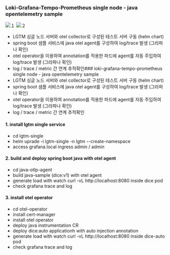 ### Loki-Grafana-Tempo-Prometheus single node - java opentelemetry sample

![１](./pictures/tempo-span-linｋ。ｐｎｇ)
![２](./pictures/tempo-ｌｏｋｉ－ｔｒａｃｅ。ｐｎｇ)

- LGTM 싱글 노드 서버와 otel collector로 구성된 테스트 서버 구동 (helm chart)
- spring boot 샘플 서비스에 java otel agent를 구성하여 log/trace 발생 (그라파나 확인)
- otel operator을 이용하여 annotation를 적용한 파드에 agent를 자동 주입하여 log/trace 발생 (그라파나 확인)
- log / trace / metric 간 연계 추적확인### loki-grafana-tempo-prometheus single node - java opentelemetry sample
- LGTM 싱글 노드 서버와 otel collector로 구성된 테스트 서버 구동 (helm chart)
- spring boot 샘플 서비스에 java otel agent를 구성하여 log/trace 발생 (그라파나 확인)
- otel operator을 이용하여 annotation를 적용한 파드에 agent를 자동 주입하여 log/trace 발생 (그라파나 확인)
- log / trace / metric 간 연계 추적확인


#### 1. install lgtm single service
- cd lgtm-single
- helm uprade -i lgtm-single -n lgtm --create-namespace
- access grafana.local ingress admin / admin

#### 2. build and deploy spring boot java with otel agent
- cd java-otlp-agent
- build java-sample (dice:v1) with otel agent
- generate load with watch curl -vL http://localhost:8080 inside dice pod
- check grafana trace and log

#### 3. install otel operator 
- cd otel-operator
- install cert-manager
- install otel operator
- deploy java instrumentation CR
- deploy dice:auto applicationh with auto injection annotation
- generate load with watch curl -vL http://localhost:8080 inside dice-auto pod
- check grafana trace and log
